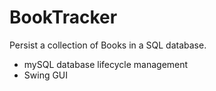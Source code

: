 # BookTracker

Persist a collection of Books in a SQL database.

 - mySQL database lifecycle management
 - Swing GUI
